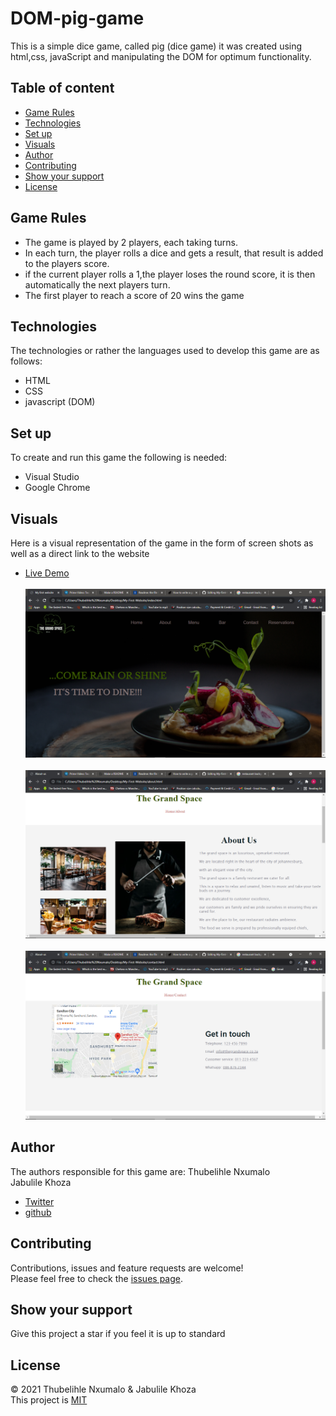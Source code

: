 # DOM-pig-game
This is a simple dice game, called pig (dice game) it was created using html,css, javaScript and manipulating the DOM for optimum functionality.
 ## Table of content
 * [Game Rules](#game-rules)
 * [Technologies](#technologies)
 * [Set up](#set-up)
 * [Visuals](#visuals)
 * [Author](#author)
 * [Contributing](#contributing)
 * [Show your support](#show-your-support)
 * [License](#license)
 ## Game Rules
 * The game is played by 2 players, each taking turns.
 * In each turn, the player rolls a dice and gets a result, that result is added to the players score.
 * if the current player rolls a 1,the player loses the round score, it is then automatically the next players turn.
 * The first player to reach a score of 20 wins the game
 
 ## Technologies
 The technologies or rather the languages used to develop this game are as follows:
 * HTML
 * CSS
 * javascript (DOM)

 
 ## Set up
 To create and run this game the following is needed:
 * Visual Studio
 * Google Chrome
 
 ## Visuals
 Here is a visual representation of the game in the form of screen shots as well as a direct link to the website
 * [Live Demo]() <br/><br/>
 ![](https://github.com/ThubehN/My-First-Website/blob/develop/images/Screenshot%20(5).png)<br/><br/> ![](https://github.com/ThubehN/My-First-Website/blob/develop/images/Screenshot%20(6).png)<br/><br/>![](https://github.com/ThubehN/My-First-Website/blob/develop/images/Screenshot%20(8).png)
 
 ## Author
 The authors responsible for this game are:
 Thubelihle Nxumalo<br/>
 Jabulile Khoza
 * [Twitter](https://twitter.com/Thubeh_N)
 * [github](https://github.com/ThubehN)
 
 ## Contributing
 Contributions, issues and feature requests are welcome!<br/>
 Please feel free to check the [issues page]().
 
 ## Show your support
 Give this project a star if you feel it is up to standard
 
 ## License
 &copy; 2021 Thubelihle Nxumalo & Jabulile Khoza<br/>
 This project is [MIT](https://github.com/ThubehN/My-First-Websit)